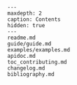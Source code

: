 
```{toctree}
---
maxdepth: 2
caption: Contents
hidden: true
---
readme.md
guide/guide.md
examples/examples.md
apidoc.md
toc_contributing.md
changelog.md
bibliography.md
```

```{include} ./readme.md
```